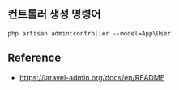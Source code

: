 


## 컨트롤러 생성 명령어
```
php artisan admin:controller --model=App\User
```


## Reference
- https://laravel-admin.org/docs/en/README
